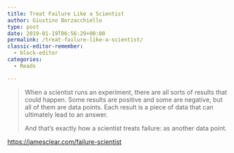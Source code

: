 ```yaml
---
title: Treat Failure Like a Scientist
author: Giustino Borzacchiello
type: post
date: 2019-01-19T06:56:29+00:00
permalink: /treat-failure-like-a-scientist/
classic-editor-remember:
  - block-editor
categories:
  - Reads

---
```

> When a scientist runs an experiment, there are all sorts of results that could happen. Some results are positive and some are negative, but all of them are data points. Each result is a piece of data that can ultimately lead to an answer.
> 
> And that’s exactly how a scientist treats failure: as another data point.

<https://jamesclear.com/failure-scientist>
